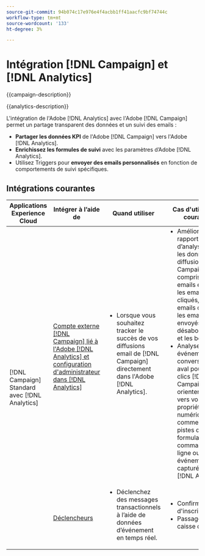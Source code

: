 ```yaml
---
source-git-commit: 94b074c17e976e4f4acbb1ff41aacfc9bf74744c
workflow-type: tm+mt
source-wordcount: '133'
ht-degree: 3%

---
```



# Intégration [!DNL Campaign] et [!DNL Analytics]

{{campaign-description}}

{{analytics-description}}

L&#39;intégration de l&#39;Adobe [!DNL Analytics] avec l&#39;Adobe [!DNL Campaign] permet un partage transparent des données et un suivi des emails :

+ **Partager les données KPI** de l&#39;Adobe [!DNL Campaign] vers l&#39;Adobe [!DNL Analytics].
+ **Enrichissez les formules de suivi** avec les paramètres d’Adobe [!DNL Analytics].
+ Utilisez Triggers pour **envoyer des emails personnalisés** en fonction de comportements de suivi spécifiques.

## Intégrations courantes

<table>
    <thead>
        <tr>
            <th>Applications Experience Cloud</th>
            <th>Intégrer à l’aide de</th>
            <th>Quand utiliser</th>
            <th>Cas d'utilisation courants</th>
        </tr>
    </thead>
     <tbody>
        <tr>
            <td rowspan="2">[!DNL Campaign] Standard avec [!DNL Analytics]</td>
            <td><a href="https://experienceleague.adobe.com/docs/campaign-standard-learn/tutorials/integrations/track-the-success-of-your-deliveries-in-analytics.html?lang=fr" target="_blank" rel="noreferrer">Compte externe [!DNL Campaign] lié à l'Adobe [!DNL Analytics] et configuration d'administrateur dans [!DNL Analytics]</a></td>
            <td>
                <ul style="margin-top: 0;">
                    <li>Lorsque vous souhaitez tracker le succès de vos diffusions email de [!DNL Campaign] directement dans l'Adobe [!DNL Analytics].</li>
                </ul>
            </td>
            <td>
              <ul style="margin-top: 0;">
                <li>Améliorez vos rapports d’analyse avec les données de diffusion [!DNL Campaign], y compris les emails envoyés, les emails cliqués, les emails ouverts, les emails envoyés, les désabonnements et les bounces.</li>
                <li>Analysez les événements de conversion en aval pour les clics [!DNL Campaign] qui orientent le trafic vers vos propriétés numériques, comme les pistes de formulaire, les commandes en ligne ou d’autres événements capturés dans [!DNL Analytics].</li>
              </ul>
            </td>
        </tr>
        <tr>
            <td><a href="../../integrations/tutorials/campaign-analytics/campaign-analytics-trigger.md" target="_blank" rel="noreferrer">Déclencheurs</a></li>
            <td>
                <ul style="margin-top: 0;">
                    <li>Déclenchez des messages transactionnels à l’aide de données d’événement en temps réel.</li>
                </ul>
            </td>
            <td>
              <ul style="margin-top: 0;">
                <li>Confirmation d'inscription.</li>
                <li>Passage en caisse du panier.</li>
              </ul>
            </td>
        </tr>              
    </tbody>          
</table>


